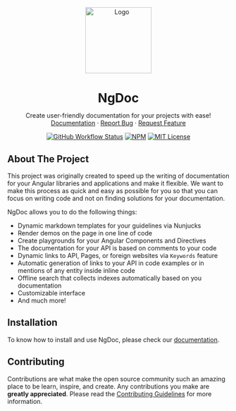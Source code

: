 <div align="center">
  <a href="https://github.com/ng-doc/ng-doc">
    <img src="https://ng-doc.com/assets/images/ng-doc.svg?raw=true" alt="Logo" height="150px">
  </a>
<h1 align="center" style="margin-bottom: 0; border-bottom: 0">NgDoc</h1>
  <p align="center">
    Create user-friendly documentation for your projects with ease!
    <br />
    <a href="https://ng-doc.com/">Documentation</a>
    ·
    <a href="https://github.com/ng-doc/ng-doc/issues/new/choose">Report Bug</a>
    ·
    <a href="https://github.com/ng-doc/ng-doc/issues/new/choose">Request Feature</a>

[![GitHub Workflow Status][build-shield]][build-url]
[![NPM][npm-shield]][npm-url]
[![MIT License][license-shield]][license-url]

  </p>
</div>

<!-- ABOUT THE PROJECT -->
<!-- -->

## About The Project

This project was originally created to speed up the writing of documentation for your Angular
libraries and applications and make it flexible. We want to make this process as quick and easy as
possible for you so that you can focus on writing code and not on finding solutions for your
documentation.

NgDoc allows you to do the following things:

- Dynamic markdown templates for your guidelines via Nunjucks
- Render demos on the page in one line of code
- Create playgrounds for your Angular Components and Directives
- The documentation for your API is based on comments to your code
- Dynamic links to API, Pages, or foreign websites via `Keywords` feature
- Automatic generation of links to your API in code examples or in mentions of any entity inside
  inline code
- Offline search that collects indexes automatically based on you documentation
- Customizable interface
- And much more!

<!-- GETTING STARTED -->

## Installation

To know how to install and use NgDoc, please check our [documentation](https://ng-doc.com/).

<!-- CONTRIBUTING -->

## Contributing

Contributions are what make the open source community such an amazing place to be learn, inspire,
and create. Any contributions you make are **greatly appreciated**. Please read the
[Contributing Guidelines](CONTRIBUTING.md) for more information.

<!-- MARKDOWN LINKS & IMAGES -->
<!-- https://www.markdownguide.org/basic-syntax/#reference-style-links -->

[npm-shield]: https://img.shields.io/npm/v/@ng-doc/builder.svg?style=for-the-badge
[npm-url]: https://www.npmjs.com/package/@ng-doc/builder
[license-shield]: https://img.shields.io/github/license/ng-doc/ng-doc.svg?style=for-the-badge
[license-url]: https://github.com/ng-doc/ng-doc/blob/main/LICENSE
[build-shield]: https://img.shields.io/github/actions/workflow/status/ng-doc/ng-doc/release.yml?style=for-the-badge&branch=release
[build-url]: https://github.com/ng-doc/ng-doc/actions
